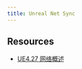 ```yaml
---
title: Unreal Net Sync
---
```


## Resources

- [UE4.27 网络概述](https://dev.epicgames.com/documentation/zh-cn/unreal-engine/networking-overview?application_version=4.27)
